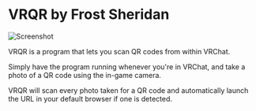 # VRQR by Frost Sheridan

![Screenshot](https://i.imgur.com/fj9kd5t.png)

VRQR is a program that lets you scan QR codes from within VRChat.

Simply have the program running whenever you're in VRChat, and take a photo of a QR code using the in-game camera.

VRQR will scan every photo taken for a QR code and automatically launch the URL in your default browser if one is detected.